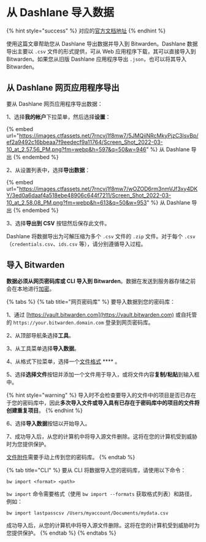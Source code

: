 # 从 Dashlane 导入数据

{% hint style="success" %}
对应的[官方文档地址](https://bitwarden.com/help/article/import-from-dashlane/)
{% endhint %}

使用这篇文章帮助您从 Dashlane 导出数据并导入到 Bitwarden。Dashlane 数据导出主要以 `.csv` 文件的形式提供，可从 Web 应用程序下载，其可以直接导入到 Bitwarden。如果您从旧版 Dashlane 应用程序导出 `.json`，也可以将其导入 Bitwarden。

## 从 Dashlane 网页应用程序导出 <a href="#export-from-dashlane-web-app" id="export-from-dashlane-web-app"></a>

要从 Dashlane 网页应用程序导出数据：

1、选择**我的帐户**下拉菜单，然后选择**设置**：

{% embed url="https://images.ctfassets.net/7rncvj1f8mw7/5JMQiiNRcMkyPjzC3lsvBp/ef2a9492c16bbeaa7f9eedecf9a11764/Screen_Shot_2022-03-10_at_2.57.56_PM.png?fm=webp&h=597&q=50&w=946" %}
从 Dashlane 导出
{% endembed %}

2、从设置列表中，选择**导出数据**：

{% embed url="https://images.ctfassets.net/7rncvj1f8mw7/wOZOD6rm3nmVJf3xy4DKY/3ed0a6daaf4a518ebe48906c644f7211/Screen_Shot_2022-03-10_at_2.58.08_PM.png?fm=webp&h=613&q=50&w=953" %}
从 Dashlane 导出
{% endembed %}

3、选择**导出到 CSV** 按钮然后保存此文件。

Dashlane 将数据导出为可解压缩为多个 `.csv` 文件的 `.zip` 文件。对于每个 `.csv`（`credentials.csv`、`ids.csv` 等），请分别遵循导入过程。

## 导入 Bitwarden <a href="#import-to-bitwarden" id="import-to-bitwarden"></a>

**数据必须从网页密码库或 CLI 导入到 Bitwarden**。数据在发送到服务器存储之前会在本地进行[加密](../../security/encryption.md)。

{% tabs %}
{% tab title="网页密码库" %}
要导入数据到您的密码库：

1、通过 [https://vault.bitwarden.com](https://vault.bitwarden.com) 或自托管的 `https://your.bitwarden.domain.com` 登录到网页密码库。

2、从顶部导航条选择**工具**。

3、从工具菜单选择**导入数据**。

4、从格式下拉菜单，选择一个[文件格式](../import-and-export-faqs.md#q-what-file-formats-does-bitwarden-support-for-import) **** 。

5、选择**选择文件**按钮并添加一个文件用于导入，或将文件内容**复制/粘贴**到输入框中。

{% hint style="warning" %}
导入时不会检查要导入的文件中的项目是否已存在于您的密码库中，因此**多次导入文件或导入具有已存在于密码库中的项目的文件将创建重复项目**。
{% endhint %}

6、选择**导入数据**按钮以开始导入。

7、成功导入后，从您的计算机中将导入源文件删除。这将在您的计算机受到威胁时为您提供保护。

[文件附件](../../your-vault/file-attachments.md)需要手动上传到您的密码库。
{% endtab %}

{% tab title="CLI" %}
要从 CLI 将数据导入您的密码库，请使用以下命令：

```shell
bw import <format> <path>
```

`bw import` 命令需要格式（使用 `bw import --formats` 获取格式列表）和路径，例如：

```shell
bw import lastpasscsv /Users/myaccount/Documents/mydata.csv
```

成功导入后，从您的计算机中将导入源文件删除。这将在您的计算机受到威胁时为您提供保护。
{% endtab %}
{% endtabs %}
